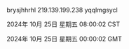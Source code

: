 brysjhhrhl 219.139.199.238 yqqlmgsycl

2024年 10月 25日 星期五 08:00:02 CST

2024年 10月 25日 星期五 00:00:02 GMT
